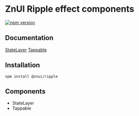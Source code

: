# ZnUI Ripple effect components
[![npm version](https://badge.fury.io/js/@znui%2Fripple.svg)](https://badge.fury.io/js/@znui%2Fripple)

## Documentation
[StateLayer](https://ui.zation.ru/#/components/StateLayer)
[Tappable](https://ui.zation.ru/#/components/Tappable)

## Installation

```
npm install @znui/ripple
```

## Components

- StateLayer
- Tappable